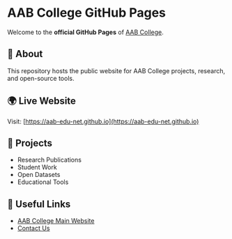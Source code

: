 # AAB College GitHub Pages

Welcome to the **official GitHub Pages** of [AAB College](https://aab-edu.net).

## 📌 About
This repository hosts the public website for AAB College projects, research, and open-source tools.

## 🌍 Live Website
Visit: [https://aab-edu-net.github.io](https://aab-edu-net.github.io)

## 📂 Projects
- Research Publications
- Student Work
- Open Datasets
- Educational Tools

## 🔗 Useful Links
- [AAB College Main Website](https://aab-edu.net)
- [Contact Us](mailto:info@aab-edu.net)
